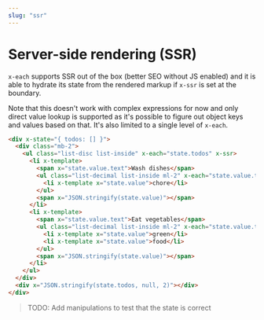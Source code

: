 ```yaml
---
slug: "ssr"
---
```


# Server-side rendering (SSR)

`x-each` supports SSR out of the box (better SEO without JS enabled) and it is able to hydrate its state from the rendered markup if `x-ssr` is set at the boundary.

Note that this doesn't work with complex expressions for now and only direct value lookup is supported as it's possible to figure out object keys and values based on that. It's also limited to a single level of `x-each`.

```html
<div x-state="{ todos: [] }">
  <div class="mb-2">
    <ul class="list-disc list-inside" x-each="state.todos" x-ssr>
      <li x-template>
        <span x="state.value.text">Wash dishes</span>
        <ul class="list-decimal list-inside ml-2" x-each="state.value.tags">
          <li x-template x="state.value">chore</li>
        </ul>
        <span x="JSON.stringify(state.value)"></span>
      </li>
      <li x-template>
        <span x="state.value.text">Eat vegetables</span>
        <ul class="list-decimal list-inside ml-2" x-each="state.value.tags">
          <li x-template x="state.value">green</li>
          <li x-template x="state.value">food</li>
        </ul>
        <span x="JSON.stringify(state.value)"></span>
      </li>
    </ul>
  </div>
  <div x="JSON.stringify(state.todos, null, 2)"></div>
</div>
```

> TODO: Add manipulations to test that the state is correct
